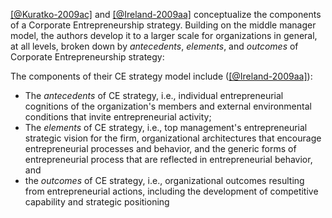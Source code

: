   

[[@Kuratko-2009ac]](t) and [[@Ireland-2009aa]](t) conceptualize the components of a Corporate Entrepreneurship strategy. Building on the middle manager model, the authors develop it to a larger scale for organizations in general, at all levels, broken down by *antecedents*, *elements*, and *outcomes* of Corporate Entrepreneurship strategy:

  

The components of their CE strategy model include ([[@Ireland-2009aa]](y)):

  
- The _antecedents_ of CE strategy, i.e., individual entrepreneurial cognitions of the organization's members and external environmental conditions that invite entrepreneurial activity;
- The _elements_ of CE strategy, i.e., top management's entrepreneurial strategic vision for the firm, organizational architectures that encourage entrepreneurial processes and behavior, and the generic forms of entrepreneurial process that are reflected in entrepreneurial behavior, and
- the _outcomes_ of CE strategy, i.e., organizational outcomes resulting from entrepreneurial actions, including the development of competitive capability and strategic positioning


